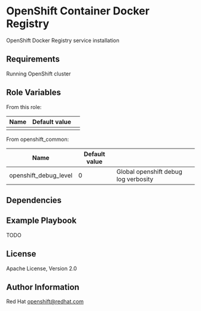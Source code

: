 OpenShift Container Docker Registry
===================================

OpenShift Docker Registry  service installation

Requirements
------------

Running OpenShift cluster

Role Variables
--------------

From this role:

| Name               | Default value                                         |                     |
|--------------------|-------------------------------------------------------|---------------------|
|                    |                                                       |                     |

From openshift_common:

| Name                  | Default value |                                      |
|-----------------------|---------------|--------------------------------------|
| openshift_debug_level | 0             | Global openshift debug log verbosity |


Dependencies
------------

Example Playbook
----------------

TODO

License
-------

Apache License, Version 2.0

Author Information
------------------

Red Hat openshift@redhat.com

